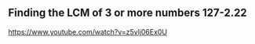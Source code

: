 
## Finding the LCM of 3 or more numbers 127-2.22

https://www.youtube.com/watch?v=z5vlj06Ex0U





















